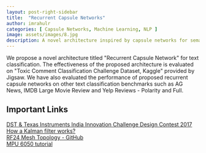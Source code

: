 ```yaml
---
layout: post-right-sidebar
title:  "Recurrent Capsule Networks"
author: imrahulr
categories: [ Capsule Networks, Machine Learning, NLP ]
image: assets/images/8.jpg
description: A novel architecture inspired by capsule networks for semantic text classification.
---
```


We propose a novel architecture titled "Recurrent Capsule Network" for text classification. The effectiveness of the proposed architecture is evaluated on "Toxic Comment Classification Challenge Dataset, Kaggle" provided by Jigsaw. We have also evaluated the performance of proposed recurrent capsule networks on other text classification benchmarks such as AG News, IMDB Large Movie Review and Yelp Reviews - Polarity and Full.

## Important Links

<a href="https://innovate.mygov.in/india-innovation-challenge-design-contest-2017/">DST & Texas Instruments India Innovation Challenge Design Contest 2017</a><br>
<a href="https://www.bzarg.com/p/how-a-kalman-filter-works-in-pictures/">How a Kalman filter works?</a><br>
<a href="https://tmrh20.github.io/RF24Mesh/">RF24 Mesh Topology - GitHub</a><br>
<a href="https://howtomechatronics.com/tutorials/arduino arduino-and-mpu6050-accelerometer-and-gyroscope-tutorial/">MPU 6050 tutorial</a>